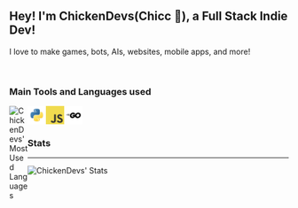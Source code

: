 ## Hey! I'm ChickenDevs(Chicc 🐤), a Full Stack Indie Dev!
I love to make games, bots, AIs, websites, mobile apps, and more!

<br>

### Main Tools and Languages used
<img align="left" width="33px" alt="ChickenDevs' Most Used Languages" src="https://i0.wp.com/yellowcodebooks.com/wp-content/uploads/2017/06/jetbrains_logo_2016.png">
<img align="left" width="33px" alt="ChickenDevs' Most Used Languages" src="https://raw.githubusercontent.com/github/explore/80688e429a7d4ef2fca1e82350fe8e3517d3494d/topics/python/python.png">
<img align="left" width="33px" alt="ChickenDevs' Most Used Languages" src="https://raw.githubusercontent.com/github/explore/80688e429a7d4ef2fca1e82350fe8e3517d3494d/topics/javascript/javascript.png">
<img align="left" width="33px" alt="ChickenDevs' Most Used Languages" src="https://raw.githubusercontent.com/github/explore/80688e429a7d4ef2fca1e82350fe8e3517d3494d/topics/go/go.png">

<br><br>

### Stats
---
<img align="left" alt="ChickenDevs' Stats" src="https://github-readme-stats.vercel.app/api?username=ChickenDevs&count_private=true&show_icons=true&theme=radical">
